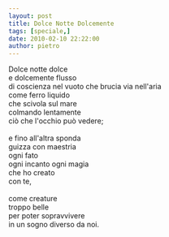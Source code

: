 ```yaml
---
layout: post
title: Dolce Notte Dolcemente
tags: [speciale,]
date: 2010-02-10 22:22:00
author: pietro
---
```

Dolce notte dolce<br/>e dolcemente flusso<br/>di coscienza nel vuoto che brucia via nell'aria<br/>come ferro liquido<br/>che scivola sul mare<br/>colmando lentamente<br/>ciò che l'occhio può vedere;<br/><br/>e fino all'altra sponda<br/>guizza con maestria<br/>ogni fato<br/>ogni incanto ogni magia<br/>che ho creato<br/>con te,<br/><br/>come creature<br/>troppo belle<br/>per poter sopravvivere<br/>in un sogno diverso da noi.
